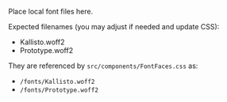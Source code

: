 Place local font files here.

Expected filenames (you may adjust if needed and update CSS):

- Kallisto.woff2
- Prototype.woff2

They are referenced by `src/components/FontFaces.css` as:
- `/fonts/Kallisto.woff2`
- `/fonts/Prototype.woff2`


